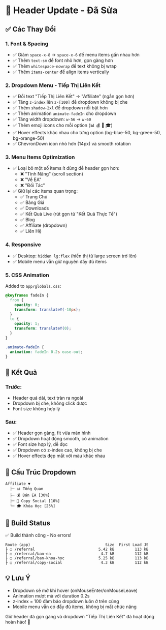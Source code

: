# 🎨 Header Update - Đã Sửa

## ✅ Các Thay Đổi

### 1. **Font & Spacing**
- ✅ Giảm `space-x-8` → `space-x-6` để menu items gần nhau hơn
- ✅ Thêm `text-sm` để font nhỏ hơn, gọn gàng hơn
- ✅ Thêm `whitespace-nowrap` để text không bị wrap
- ✅ Thêm `items-center` để align items vertically

### 2. **Dropdown Menu - Tiếp Thị Liên Kết**
- ✅ Đổi text "Tiếp Thị Liên Kết" → "Affiliate" (ngắn gọn hơn)
- ✅ Tăng `z-index` lên `z-[100]` để dropdown không bị che
- ✅ Thêm `shadow-2xl` để dropdown nổi bật hơn
- ✅ Thêm animation `animate-fadeIn` cho dropdown
- ✅ Tăng width dropdown: `w-56` → `w-60`
- ✅ Thêm emoji icons cho mỗi option (📊 💰 👥 🎓)
- ✅ Hover effects khác nhau cho từng option (bg-blue-50, bg-green-50, bg-orange-50)
- ✅ ChevronDown icon nhỏ hơn (14px) và smooth rotation

### 3. **Menu Items Optimization**
- ✅ Loại bỏ một số items ít dùng để header gọn hơn:
  - ❌ "Tính Năng" (scroll section) 
  - ❌ "Về EA" 
  - ❌ "Đối Tác"
- ✅ Giữ lại các items quan trọng:
  - ✅ Trang Chủ
  - ✅ Bảng Giá
  - ✅ Downloads
  - ✅ Kết Quả Live (rút gọn từ "Kết Quả Thực Tế")
  - ✅ Blog
  - ✅ Affiliate (dropdown)
  - ✅ Liên Hệ

### 4. **Responsive**
- ✅ Desktop: `hidden lg:flex` (hiển thị từ large screen trở lên)
- ✅ Mobile menu vẫn giữ nguyên đầy đủ items

### 5. **CSS Animation**
Added to `app/globals.css`:
```css
@keyframes fadeIn {
  from {
    opacity: 0;
    transform: translateY(-10px);
  }
  to {
    opacity: 1;
    transform: translateY(0);
  }
}

.animate-fadeIn {
  animation: fadeIn 0.2s ease-out;
}
```

## 🎯 Kết Quả

### Trước:
- Header quá dài, text tràn ra ngoài
- Dropdown bị che, không click được
- Font size không hợp lý

### Sau:
- ✅ Header gọn gàng, fit vừa màn hình
- ✅ Dropdown hoạt động smooth, có animation
- ✅ Font size hợp lý, dễ đọc
- ✅ Dropdown có z-index cao, không bị che
- ✅ Hover effects đẹp mắt với màu khác nhau

## 📸 Cấu Trúc Dropdown

```
Affiliate ▼
  ├─ 📊 Tổng Quan
  ├─ 💰 Bán EA [30%]
  ├─ 👥 Copy Social [10%]
  └─ 🎓 Khóa Học [25%]
```

## 🚀 Build Status

✅ Build thành công - No errors!

```
Route (app)                                 Size  First Load JS
├ ○ /referral                            5.42 kB         113 kB
├ ○ /referral/ban-ea                      4.7 kB         112 kB
├ ○ /referral/ban-khoa-hoc               5.25 kB         113 kB
├ ○ /referral/copy-social                 4.3 kB         112 kB
```

## 💡 Lưu Ý

- Dropdown sẽ mở khi hover (onMouseEnter/onMouseLeave)
- Animation mượt mà với duration 0.2s
- z-index = 100 đảm bảo dropdown luôn ở trên cùng
- Mobile menu vẫn có đầy đủ items, không bị mất chức năng

Giờ header đã gọn gàng và dropdown "Tiếp Thị Liên Kết" đã hoạt động hoàn hảo! 🎉


